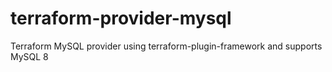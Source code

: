 # terraform-provider-mysql
Terraform MySQL provider using terraform-plugin-framework and supports MySQL 8

